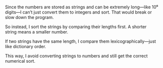 Since the numbers are stored as strings and can be extremely long—like 10⁶ digits—I can’t just convert them to integers and sort. That would break or slow down the program.

So instead, I sort the strings by comparing their lengths first. A shorter string means a smaller number.

If two strings have the same length, I compare them lexicographically—just like dictionary order.

This way, I avoid converting strings to numbers and still get the correct numerical sort.